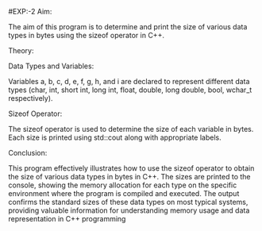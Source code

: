 #EXP:-2 
Aim:

The aim of this program is to determine and print the size of various data types in bytes using the sizeof operator in C++.

Theory:

Data Types and Variables:

Variables a, b, c, d, e, f, g, h, and i are declared to represent different data types (char, int, short int, long int, float, double, long double, bool, wchar_t respectively).

Sizeof Operator:

The sizeof operator is used to determine the size of each variable in bytes. Each size is printed using std::cout along with appropriate labels.

Conclusion:

This program effectively illustrates how to use the sizeof operator to obtain the size of various data types in bytes in C++. The sizes are printed to the console, showing the memory allocation for each type on the specific environment where the program is compiled and executed. The output confirms the standard sizes of these data types on most typical systems, providing valuable information for understanding memory usage and data representation in C++ programming
